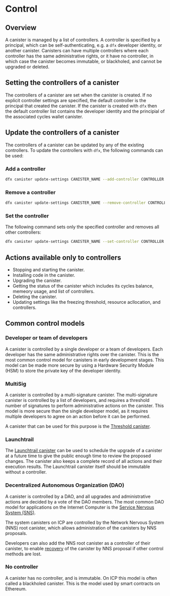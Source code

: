 # Control

## Overview

A canister is managed by a list of controllers. A controller is specified by a principal, which can be self-authenticating, e.g. a `dfx` developer identity, or another canister. Canisters can have multiple controllers where each controller has the same administrative rights, or it have no controller, in which case the canister becomes immutable, or blackholed, and cannot be upgraded or deleted. 

## Setting the controllers of a canister

The controllers of a canister are set when the canister is created. If no explicit controller settings are specified, the default controller is the principal that created the canister. If the canister is created with `dfx` then the default controller list contains the developer identity and the principial of the associated cycles wallet canister.

## Update the controllers of a canister

The controllers of a canister can be updated by any of the existing controllers. To update the controllers with `dfx`, the following commands can be used:

### Add a controller

```sh
dfx canister update-settings CANISTER_NAME --add-controller CONTROLLER
```

### Remove a controller

```sh
dfx canister update-settings CANISTER_NAME --remove-controller CONTROLLER
```

### Set the controller

The following command sets only the specified controller and removes all other controllers:

```sh
dfx canister update-settings CANISTER_NAME --set-controller CONTROLLER
```

## Actions available only to controllers

- Stopping and starting the canister.
- Installing code in the canister.
- Upgrading the canister.
- Getting the status of the canister which includes its cycles balance, memeory usage, and list of controllers.
- Deleting the canister.
- Updating settings like the freezing threshold, resource acllocation, and controllers.

## Common control models

### Developer or team of developers

A canister is controlled by a single developer or a team of developers. Each developer has the same administrative rights over the canister. This is the most common control model for canisters in early development stages. This model can be made more secure by using a Hardware Security Module (HSM) to store the private key of the developer identity.

### MultiSig

A canister is controlled by a multi-signature canister. The multi-signature canister is controlled by a list of developers, and requires a threshold number of signatures to perform administrative actions on the canister. This model is more secure than the single developer model, as it requires multiple developers to agree on an action before it can be performed. 

A canister that can be used for this purpose is the [Threshold canister](https://github.com/dfinity/threshold).

### Launchtrail

The [Launchtrail canister](https://github.com/spinner-cash/launchtrail) can be used to schedule the upgrade of a canister at a future time to give the public enough time to review the proposed changes. The canister also keeps a complete record of all actions and their execution results. The Launchtrail canister itself should be immutable without a controller.

###  Decentralized Autonomous Organization (DAO)

A canister is controlled by a DAO, and all upgrades and administrative actions are decided by a vote of the DAO members. The most common DAO model for applications on the Internet Computer is the [Service Nervous System (SNS)](/docs/developer-docs/integrations/sns/index.md).

The system canisters on ICP are controlled by the Network Nervous System (NNS) root canister, which allows administration of the canisters by NNS proposals.

Developers can also add the NNS root canister as a controller of their canister, to enable [recovery](/docs/developer-docs/production/canister-recovery.md) of the canister by NNS proposal if other control methods are lost.

### No controller

A canister has no controller, and is immutable. On ICP this model is often called a blackholed canister. This is the model used by smart contracts on Ethereum.
